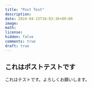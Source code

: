 ```yaml
---
title: "Post Test"
description: 
date: 2024-04-15T16:03:36+09:00
image: 
math: 
license: 
hidden: false
comments: true
draft: true
---
```

## これはポストテストです
これはテストです。よろしくお願いします。
